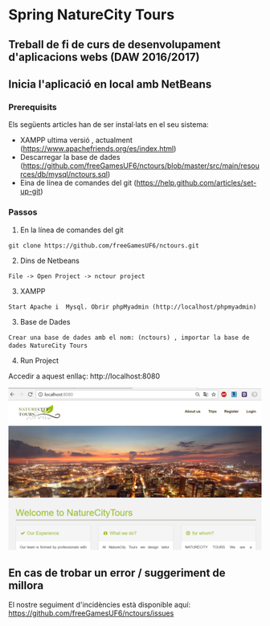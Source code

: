 # Spring NatureCity Tours
## Treball de fi de curs de desenvolupament d'aplicacions webs (DAW 2016/2017)
## Inicia l'aplicació en local amb NetBeans

### Prerequisits
Els següents articles han de ser instal·lats en el seu sistema:
* XAMPP ultima versió , actualment (https://www.apachefriends.org/es/index.html)
* Descarregar la base de dades (https://github.com/freeGamesUF6/nctours/blob/master/src/main/resources/db/mysql/nctours.sql)
* Eina de línea de comandes del git (https://help.github.com/articles/set-up-git)

### Passos

1) En la línea de comandes del git
```
git clone https://github.com/freeGamesUF6/nctours.git
```
2) Dins de Netbeans
```
File -> Open Project -> nctour project
```
3) XAMPP
```
Start Apache i  Mysql. Obrir phpMyadmin (http://localhost/phpmyadmin)
```
3) Base de Dades
```
Crear una base de dades amb el nom: (nctours) , importar la base de dades NatureCity Tours 
```
4) Run Project

Accedir a aquest enllaç: http://localhost:8080

<img width="1042" alt="nctours-screenshot" src="https://raw.githubusercontent.com/freeGamesUF6/nctours/5d15f1abf21edb047558188be700b8dd3c760680/src/main/resources/static/resources/images/nctorus.PNG">

## En cas de trobar un error / suggeriment de millora

El nostre seguiment d'incidències està disponible aquí: https://github.com/freeGamesUF6/nctours/issues


